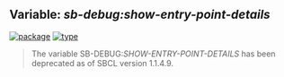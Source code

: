 ## Variable: ***sb-debug:*show-entry-point-details****
[![package](https://img.shields.io/badge/Package-SB--DEBUG-5f9ea0.svg?style=social&colorA=999999)](../) [![type](https://img.shields.io/badge/Type-Variable-5f9ea0.svg?style=social&colorA=999999)](../#variable) 

> The variable SB-DEBUG:*SHOW-ENTRY-POINT-DETAILS* has been deprecated as of SBCL version 1.1.4.9.

